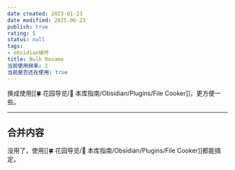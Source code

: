 ```yaml
---
date created: 2023-01-23
date modified: 2025-06-23
publish: true
rating: 5
status: null
tags:
- obsidian插件
title: Bulk Rename
当前使用频率: 2
当前是否还在使用: true
---
```

换成使用[[🍀 花园导览/🧰 本库指南/Obsidian/Plugins/File Cooker]]，更方便一些。


---

## 合并内容


没用了，使用[[🍀 花园导览/🧰 本库指南/Obsidian/Plugins/File Cooker]]都能搞定。
